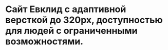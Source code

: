 # Сайт Евклид с адаптивной версткой до 320px, доступностью для людей с ограниченными возможностями. 
